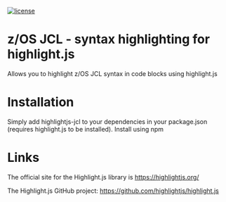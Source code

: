 [![license](https://badgen.net/badge/license/GPL3.0)](./LICENSE)

# z/OS JCL - syntax highlighting for highlight.js
Allows you to highlight z/OS JCL syntax in code blocks using highlight.js

# Installation
Simply add highlightjs-jcl to your dependencies in your package.json (requires highlight.js to be installed). Install using npm

# Links

The official site for the Highlight.js library is https://highlightjs.org/

The Highlight.js GitHub project: https://github.com/highlightjs/highlight.js

